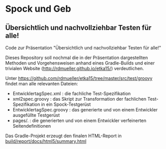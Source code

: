 # Spock und Geb

## Übersichtlich und nachvollziehbar Testen für alle!

Code zur Präsentation "Übersichtlich und nachvollziehbar Testen für alle!"

Dieses Repository soll nochmal die in der Präsentation dargestellten Methoden und Vorgehensweisen anhand eines Gradle-Builds und einer trivialen Website (http://rdmueller.github.io/etka15/) verdeutlichen.

Unter https://github.com/rdmueller/etka15/tree/master/src/test/groovy findet man alle relevanten Dateien:

- EntwicklertagSpec.xml : die fachliche Test-Spezifikation
- xml2spec.groovy : das Skript zur Transformation der fachlichen Test-Spezifikation in ein Spock-Testgerüst
- EntwicklertagSpec.groovy : das generierte und von einem Entwickler ausgefüllte Testgerüst
- pages/. : die generierten und von einem Entwickler verfeinerten Seitendefinitionen

Das Gradle-Projekt erzeugt den finalen HTML-Report in [build/report/docs/html5/summary.html](http://rdmueller.github.io/etka15/report/docs/html5/summary.html)
